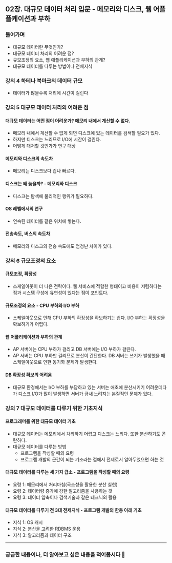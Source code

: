 ## 02장. 대규모 데이터 처리 입문 - 메모리와 디스크, 웹 어플플케이션과 부하

### 들어가며

- 대규모 데이터란 무엇인가?
- 대규모 데이터 처리의 어려운 점?
- 규모조정의 요소, 웹 애플리케이션과 부하의 관계?
- 대규모 데이터를 다루는 방법이나 전체지식

### 강의 4 하테나 북마크의 데이터 규모

- 데이터가 많을수록 처리에 시간이 걸린다 

### 강의 5 대규모 데이터 처리의 어려운 점

#### 대규모 데이터는 어떤 점이 어려운가? 메모리 내에서 계산할 수 없다.

- 메모리 내에서 계산할 수 없게 되면 디스크에 있는 데이터를 검색할 필요가 있다.
- 하지만 디스크는 느리므로 I/O에 시간이 걸린다.
- 어떻게 대처할 것인가가 연구 대상

#### 메모리와 디스크의 속도차

- 메모리는 디스크보다 겁나 빠르다.

#### 디스크는 왜 늦을까? - 메모리와 디스크

- 디스크는 탐색에 물리적인 행위가 필요하다.

#### OS 레벨에서의 연구

- 연속된 데이터를 같은 위치에 쌓는다.

#### 전송속도, 버스의 속도차

- 메모리와 디스크의 전송 속도에도 엄청난 차이가 있다.

### 강의 6 규모조정의 요소

#### 규모조정, 확장성

- 스케일아웃이 더 나은 전략이다. 웹 서비스에 적합한 형태이고 비용이 저렴하다는 점과 시스템 구성에 유연성이 있다는 점이 포인트다.

#### 규모조정의 요소 - CPU 부하와 I/O 부하

- 스케일아웃으로 인해 CPU 부하의 확장성을 확보하기는 쉽다. I/O 부하는 확장성을 확보하기가 어렵다. 

#### 웹 어플리케이션과 부하의 관계

- AP 서버에는 CPU 부하가 걸리고 DB 서버에는 I/O 부하가 걸린다.
- AP 서버는 CPU 부하만 걸리므로 분산이 간단한다. DB 서버는 쓰기가 발생했을 때 스케일아웃으로 인한 동기화 문제가 발생한다.

#### DB 확장성 확보의 어려움

- 대규모 환경에서는 I/O 부하를 부담하고 있는 서버는 애초에 분산시키기 어려운데다가 디스크 I/O가 많이 발생하면 서버가 금새 느려지는 본질적인 문제가 있다.

### 강의 7 대규모 데이터를 다루기 위한 기초지식

#### 프로그래머를 위한 대규모 데이터 기초

- 대규모 데이터는 메모리에서 처리하기 어렵고 디스크는 느리다. 또한 분산하기도 곤란하다. 
- 대규모 데이터를 다루는 방법
	- 프로그램을 작성할 때의 요령
	- 프로그램 개발의 근간이 되는 기초라는 점에서 전제로서 알아두었으면 하는 것

#### 대규모 데이터를 다루는 세 가지 급소 - 프로그램을 작성할 때의 요령

- 요령 1: 메모리에서 처리마침(국소성을 활용한 분산 실현)
- 요령 2: 데이터량 증가에 강한 알고리즘을 사용하는 것
- 요령 3: 데이터 압축이나 검색기술과 같은 테크닉의 활용

#### 대규모 데이터를 다루기 전 3대 전제지식 - 프로그램 개발의 한층 아래 기초

- 지식 1: OS 캐시
- 지식 2: 분산을 고려한 RDBMS 운용
- 지식 3: 알고리즘과 데이터 구조


-------------------------------------------------------

### 궁금한 내용이나, 더 알아보고 싶은 내용을 적어봅시다 🤔
```



